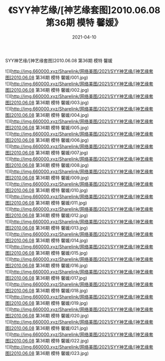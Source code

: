 ﻿---
layout: post
title:  《SYY神艺缘/[神艺缘套图]2010.06.08 第36期 模特 馨媛》
date:   2021-04-10
img: http://img.660000.xyz/Sharelink/网络美图/2021/SYY神艺缘/[神艺缘套图]2010.06.08 第36期 模特 馨媛/000.jpg
categories: [美女, 清纯, 唯美]
---

SYY神艺缘/[神艺缘套图]2010.06.08 第36期 模特 馨媛

 ![](http://img.660000.xyz/Sharelink/网络美图/2021/SYY神艺缘/[神艺缘套图]2010.06.08 第36期 模特 馨媛/001.jpg) <br>![](http://img.660000.xyz/Sharelink/网络美图/2021/SYY神艺缘/[神艺缘套图]2010.06.08 第36期 模特 馨媛/002.jpg) <br>![](http://img.660000.xyz/Sharelink/网络美图/2021/SYY神艺缘/[神艺缘套图]2010.06.08 第36期 模特 馨媛/003.jpg) <br>![](http://img.660000.xyz/Sharelink/网络美图/2021/SYY神艺缘/[神艺缘套图]2010.06.08 第36期 模特 馨媛/004.jpg) <br>![](http://img.660000.xyz/Sharelink/网络美图/2021/SYY神艺缘/[神艺缘套图]2010.06.08 第36期 模特 馨媛/005.jpg) <br>![](http://img.660000.xyz/Sharelink/网络美图/2021/SYY神艺缘/[神艺缘套图]2010.06.08 第36期 模特 馨媛/006.jpg) <br>![](http://img.660000.xyz/Sharelink/网络美图/2021/SYY神艺缘/[神艺缘套图]2010.06.08 第36期 模特 馨媛/007.jpg) <br>![](http://img.660000.xyz/Sharelink/网络美图/2021/SYY神艺缘/[神艺缘套图]2010.06.08 第36期 模特 馨媛/008.jpg) <br>![](http://img.660000.xyz/Sharelink/网络美图/2021/SYY神艺缘/[神艺缘套图]2010.06.08 第36期 模特 馨媛/009.jpg) <br>![](http://img.660000.xyz/Sharelink/网络美图/2021/SYY神艺缘/[神艺缘套图]2010.06.08 第36期 模特 馨媛/010.jpg) <br>![](http://img.660000.xyz/Sharelink/网络美图/2021/SYY神艺缘/[神艺缘套图]2010.06.08 第36期 模特 馨媛/011.jpg) <br>![](http://img.660000.xyz/Sharelink/网络美图/2021/SYY神艺缘/[神艺缘套图]2010.06.08 第36期 模特 馨媛/012.jpg) <br>![](http://img.660000.xyz/Sharelink/网络美图/2021/SYY神艺缘/[神艺缘套图]2010.06.08 第36期 模特 馨媛/013.jpg) <br>![](http://img.660000.xyz/Sharelink/网络美图/2021/SYY神艺缘/[神艺缘套图]2010.06.08 第36期 模特 馨媛/014.jpg) <br>![](http://img.660000.xyz/Sharelink/网络美图/2021/SYY神艺缘/[神艺缘套图]2010.06.08 第36期 模特 馨媛/015.jpg) <br>![](http://img.660000.xyz/Sharelink/网络美图/2021/SYY神艺缘/[神艺缘套图]2010.06.08 第36期 模特 馨媛/016.jpg) <br>![](http://img.660000.xyz/Sharelink/网络美图/2021/SYY神艺缘/[神艺缘套图]2010.06.08 第36期 模特 馨媛/017.jpg) <br>![](http://img.660000.xyz/Sharelink/网络美图/2021/SYY神艺缘/[神艺缘套图]2010.06.08 第36期 模特 馨媛/018.jpg) <br>![](http://img.660000.xyz/Sharelink/网络美图/2021/SYY神艺缘/[神艺缘套图]2010.06.08 第36期 模特 馨媛/019.jpg) <br>![](http://img.660000.xyz/Sharelink/网络美图/2021/SYY神艺缘/[神艺缘套图]2010.06.08 第36期 模特 馨媛/020.jpg) <br>![](http://img.660000.xyz/Sharelink/网络美图/2021/SYY神艺缘/[神艺缘套图]2010.06.08 第36期 模特 馨媛/021.jpg) <br>![](http://img.660000.xyz/Sharelink/网络美图/2021/SYY神艺缘/[神艺缘套图]2010.06.08 第36期 模特 馨媛/022.jpg) <br>![](http://img.660000.xyz/Sharelink/网络美图/2021/SYY神艺缘/[神艺缘套图]2010.06.08 第36期 模特 馨媛/023.jpg) <br>